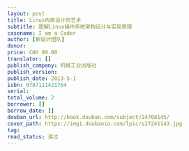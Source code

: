 ```yaml
---
layout: post
title: Linux内核设计的艺术
subtitle: 图解Linux操作系统架构设计与实现原理
casename: I am a Coder
author: [新设计团队]
donor: 
price: CNY 89.00
translator: []
publish_company: 机械工业出版社
publish_version: 
publish_date: 2013-5-1
isbn: 9787111421764
serial: 
total_volume: 2
borrower: []
borrow_date: []
douban_url: http://book.douban.com/subject/24708145/
cover_path: https://img1.doubanio.com/lpic/s27241143.jpg
tag: 
read_status: 读过
---
```


